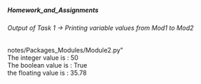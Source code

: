 <h5>Homework_and_Assignments</h5>
<h6> Output of Task 1 -> Printing variable values from Mod1 to Mod2</h6>
<p>notes/Packages_Modules/Module2.py" <br>
The integer value is : 50 <br>
The boolean value is : True <br>
the floating value is : 35.78</p>
